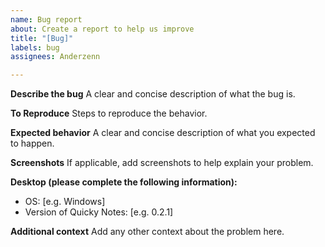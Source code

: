 ```yaml
---
name: Bug report
about: Create a report to help us improve
title: "[Bug]"
labels: bug
assignees: Anderzenn

---
```


**Describe the bug**
A clear and concise description of what the bug is.

**To Reproduce**
Steps to reproduce the behavior.

**Expected behavior**
A clear and concise description of what you expected to happen.

**Screenshots**
If applicable, add screenshots to help explain your problem.

**Desktop (please complete the following information):**
 - OS: [e.g. Windows]
 - Version of Quicky Notes: [e.g. 0.2.1]

**Additional context**
Add any other context about the problem here.
